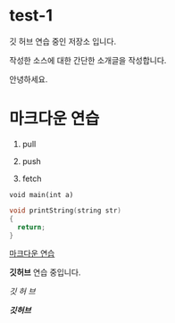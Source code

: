 # test-1
깃 허브 연습 중인 저장소 입니다.

작성한 소스에 대한 간단한 소개글을 작성합니다.

안녕하세요.

# 마크다운 연습

1. pull

3. push

2. fetch

`void main(int a)`

```c++
void printString(string str)
{
  return;
}
```

[마크다운 연습](https://www.github.com/CSK9/test-1, "클릭하면 이동합니다.")


**깃허브** 연습 중입니다.

*깃 허 브*

***깃허브***
